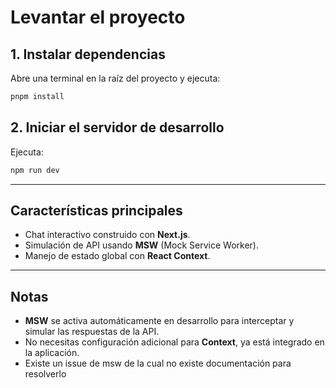 # Levantar el proyecto

## 1. Instalar dependencias

Abre una terminal en la raíz del proyecto y ejecuta:

```bash
pnpm install
```

## 2. Iniciar el servidor de desarrollo

Ejecuta:

```bash
npm run dev
```

---

## Características principales

- Chat interactivo construido con **Next.js**.
- Simulación de API usando **MSW** (Mock Service Worker).
- Manejo de estado global con **React Context**.

---

## Notas

- **MSW** se activa automáticamente en desarrollo para interceptar y simular las respuestas de la API.
- No necesitas configuración adicional para **Context**, ya está integrado en la aplicación.
- Existe un issue de msw de la cual no existe documentación para resolverlo